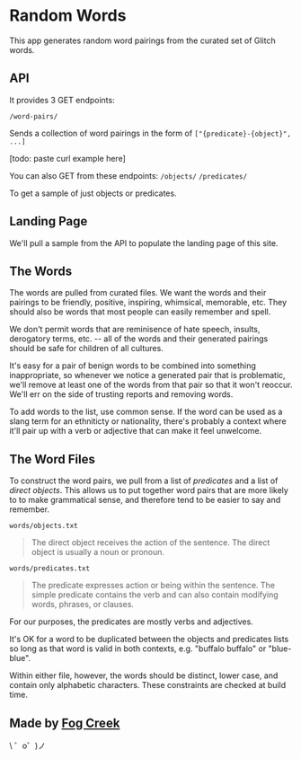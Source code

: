 Random Words
=================

This app generates random word pairings from the curated set of Glitch words.

API
---

It provides 3 GET endpoints:

`/word-pairs/`

Sends a collection of word pairings in the form of `["{predicate}-{object}", ...]`

[todo: paste curl example here]


You can also GET from these endpoints:
`/objects/`
`/predicates/`

To get a sample of just objects or predicates.

Landing Page
------------
We'll pull a sample from the API to populate the landing page of this site.


The Words
---------

The words are pulled from curated files. We want the words and their pairings to be friendly, positive, inspiring, whimsical, memorable, etc.  They should also be words that most people can easily remember and spell.

We don't permit words that are reminisence of hate speech, insults, derogatory terms, etc. -- all of the words and their generated pairings should be safe for children of all cultures.

It's easy for a pair of benign words to be combined into something inappropriate, so whenever we notice a generated pair that is problematic, we'll remove at least one of the words from that pair so that it won't reoccur. We'll err on the side of trusting reports and removing words.

To add words to the list, use common sense.  If the word can be used as a slang term for an ethniticty or nationality, there's probably a context where it'll pair up with a verb or adjective that can make it feel unwelcome.

The Word Files
--------------

To construct the word pairs, we pull from a list of *predicates* and a list of *direct objects*.  This allows us to put together word pairs that are more likely to to make grammatical sense, and therefore tend to be easier to say and remember.

`words/objects.txt`

> The direct object receives the action of the sentence. The direct object is usually a noun or pronoun.

`words/predicates.txt`

> The predicate expresses action or being within the sentence. The simple predicate contains the verb and can also contain modifying words, phrases, or clauses.

For our purposes, the predicates are mostly verbs and adjectives.

It's OK for a word to be duplicated between the objects and predicates lists so long as that word is valid in both contexts,  e.g. "buffalo buffalo" or "blue-blue".

Within either file, however, the words should be distinct, lower case, and contain only alphabetic characters.  These constraints are checked at build time.


Made by [Fog Creek](https://fogcreek.com/)
-------------------

\ ゜o゜)ノ

